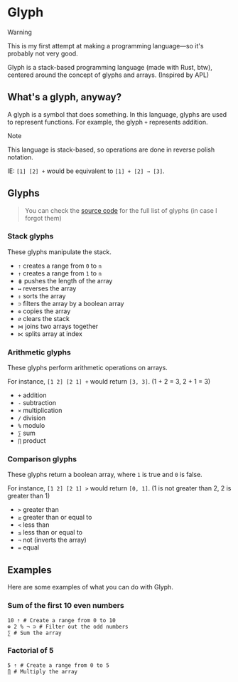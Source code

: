 # Glyph

> [!WARNING]
> This is my first attempt at making a programming language—so it's probably not very good.

Glyph is a stack-based programming language (made with Rust, btw), centered around the concept of glyphs and arrays. (Inspired by APL)

## What's a glyph, anyway?

A glyph is a symbol that does something. In this language, glyphs are used to represent functions. For example, the glyph `+` represents addition.

> [!NOTE]
> This language is stack-based, so operations are done in reverse polish notation.
>
> IE: `[1] [2] +` would be equivalent to `[1] + [2] → [3]`.

## Glyphs

> You can check the [source code](./src/operations.rs) for the full list of glyphs (in case I forgot them)

### Stack glyphs

These glyphs manipulate the stack.

- `⇡` creates a range from `0` to `n`
- `↑` creates a range from `1` to `n`
- `⋕` pushes the length of the array
- `↔` reverses the array
- `⇕` sorts the array
- `⊃` filters the array by a boolean array
- `⊕` copies the array
- `∅` clears the stack
- `⋈` joins two arrays together
- `⋉` splits array at index

### Arithmetic glyphs

These glyphs perform arithmetic operations on arrays.

For instance, `[1 2] [2 1] +` would return `[3, 3]`. (1 + 2 = 3, 2 + 1 = 3)

- `+` addition
- `-` subtraction
- `×` multiplication
- `/` division
- `%` modulo
- `∑` sum
- `∏` product

### Comparison glyphs

These glyphs return a boolean array, where `1` is true and `0` is false.

For instance, `[1 2] [2 1] >` would return `[0, 1]`. (1 is not greater than 2, 2 is greater than 1)

- `>` greater than
- `≥` greater than or equal to
- `<` less than
- `≤` less than or equal to
- `¬` not (inverts the array)
- `=` equal

## Examples

Here are some examples of what you can do with Glyph.

### Sum of the first 10 even numbers

```
10 ⇡ # Create a range from 0 to 10
⊕ 2 % ¬ ⊃ # Filter out the odd numbers
∑ # Sum the array
```

### Factorial of 5

```
5 ⇡ # Create a range from 0 to 5
∏ # Multiply the array
```
